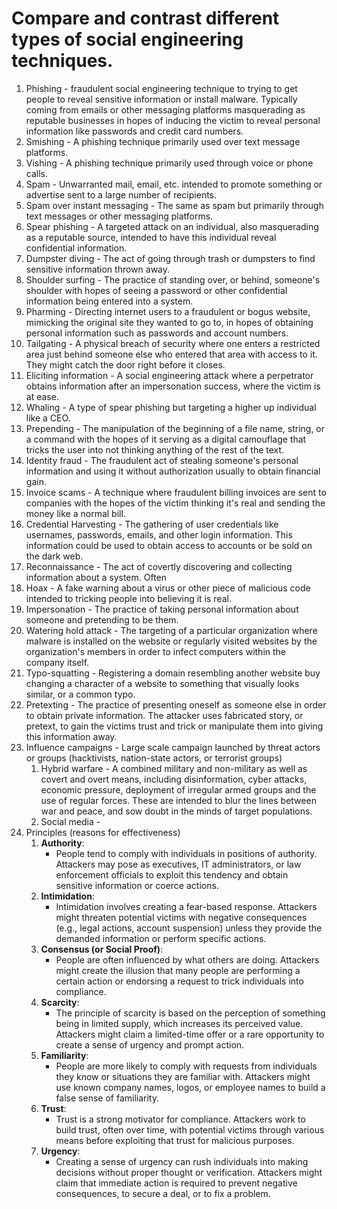 # Compare and contrast different types of social engineering techniques.

1. Phishing - fraudulent social engineering technique to trying to get people to reveal sensitive information or install malware. Typically coming from emails or other messaging platforms masquerading as reputable businesses in hopes of inducing the victim to reveal personal information like passwords and credit card numbers. 
2. Smishing - A phishing technique primarily used over text message platforms.
3. Vishing - A phishing technique primarily used through voice or phone calls.
4. Spam - Unwarranted mail, email, etc. intended to promote something or advertise sent to a large number of recipients.
5. Spam over instant messaging - The same as spam but primarily through text messages or other messaging platforms.
6. Spear phishing - A targeted attack on an individual, also masquerading as a reputable source, intended to have this individual reveal confidential information.
7. Dumpster diving - The act of going through trash or dumpsters to find sensitive information thrown away.
8. Shoulder surfing - The practice of standing over, or behind, someone's shoulder with hopes of seeing a password or other confidential information being entered into a system.
9. Pharming - Directing internet  users to a fraudulent or bogus website, mimicking the original site they wanted to go to, in hopes of obtaining personal information such as passwords and account numbers. 
10. Tailgating - A physical breach of security where one enters a restricted area just behind someone else who entered that area with access to it. They might catch the door right before it closes.
11. Eliciting information - A social engineering attack where a perpetrator obtains information after an impersonation success, where the victim is at ease.
12. Whaling - A type of spear phishing but targeting a higher up individual like a CEO.
13. Prepending - The manipulation of the beginning of a file name, string, or a command with the hopes of it serving as a digital camouflage that tricks the user into not thinking anything of the rest of the text.
14. Identity fraud - The fraudulent act of stealing someone's personal information and using it without authorization usually to obtain financial gain.
15. Invoice scams - A technique where fraudulent billing invoices are sent to companies with the hopes of the victim thinking it's real and sending the money like a normal bill.
16. Credential Harvesting - The gathering of user credentials like usernames, passwords, emails, and other login information. This information could be used to obtain access to accounts or be sold on the dark web.
17. Reconnaissance - The act of covertly discovering and collecting information about a system. Often 
18. Hoax - A fake warning about a virus or other piece of malicious code intended to tricking people into believing it is real.
19. Impersonation - The practice of taking personal information about someone and pretending to be them.
20. Watering hold attack - The targeting of a particular organization where malware is installed on the website or regularly visited websites by the organization's members in order to infect computers within the company itself.
21. Typo-squatting - Registering a domain resembling another website buy changing a character of a website to something that visually looks similar, or a common typo.
22. Pretexting - The practice of presenting oneself as someone else in order to obtain private information. The attacker uses fabricated story, or pretext, to gain the victims trust and trick or manipulate them into giving this information away.
23. Influence campaigns - Large scale campaign launched by threat actors or groups (hacktivists, nation-state actors, or terrorist groups)
	1. Hybrid warfare - A combined military and non-military as well as covert and overt means, including disinformation, cyber attacks, economic pressure, deployment of irregular armed groups and the use of regular forces. These are intended to blur the lines between war and peace, and sow doubt in the minds of target populations. 
	2. Social media - 
24. Principles (reasons for effectiveness)
	1. **Authority**:
	    - People tend to comply with individuals in positions of authority. Attackers may pose as executives, IT administrators, or law enforcement officials to exploit this tendency and obtain sensitive information or coerce actions.
	2. **Intimidation**:
	    - Intimidation involves creating a fear-based response. Attackers might threaten potential victims with negative consequences (e.g., legal actions, account suspension) unless they provide the demanded information or perform specific actions.
	3. **Consensus (or Social Proof)**:
	    - People are often influenced by what others are doing. Attackers might create the illusion that many people are performing a certain action or endorsing a request to trick individuals into compliance.
	4. **Scarcity**:
	    - The principle of scarcity is based on the perception of something being in limited supply, which increases its perceived value. Attackers might claim a limited-time offer or a rare opportunity to create a sense of urgency and prompt action.
	5. **Familiarity**:
	    - People are more likely to comply with requests from individuals they know or situations they are familiar with. Attackers might use known company names, logos, or employee names to build a false sense of familiarity.
	6. **Trust**:
	    - Trust is a strong motivator for compliance. Attackers work to build trust, often over time, with potential victims through various means before exploiting that trust for malicious purposes.
	7. **Urgency**:
	    - Creating a sense of urgency can rush individuals into making decisions without proper thought or verification. Attackers might claim that immediate action is required to prevent negative consequences, to secure a deal, or to fix a problem.